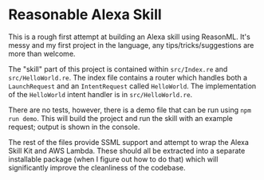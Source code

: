 # Reasonable Alexa Skill

This is a rough first attempt at building an Alexa skill using ReasonML. It's messy and my first project in the language, any tips/tricks/suggestions are more than welcome.

The "skill" part of this project is contained within `src/Index.re` and `src/HelloWorld.re`. The index file
contains a router which handles both a `LaunchRequest` and an `IntentRequest` called `HelloWorld`. The implementation of the
`HelloWorld` intent handler is in `src/HelloWorld.re`.

There are no tests, however, there is a demo file that can be run using `npm run demo`. This will build the project and run
the skill with an example request; output is shown in the console.

The rest of the files provide SSML support and attempt to wrap the Alexa Skill Kit and AWS Lambda. These should all be
extracted into a separate installable package (when I figure out how to do that) which will significantly improve the cleanliness of the codebase.
